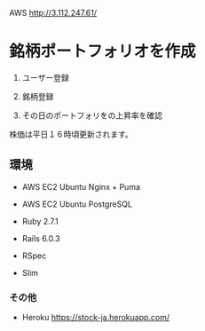 AWS http://3.112.247.61/

# 銘柄ポートフォリオを作成

1. ユーザー登録

2. 銘柄登録

3. その日のポートフォリをの上昇率を確認

株価は平日１６時頃更新されます。

## 環境

* AWS EC2 Ubuntu Nginx + Puma

* AWS EC2 Ubuntu PostgreSQL

* Ruby 2.7.1

* Rails 6.0.3

* RSpec

* Slim

### その他

* Heroku https://stock-ja.herokuapp.com/